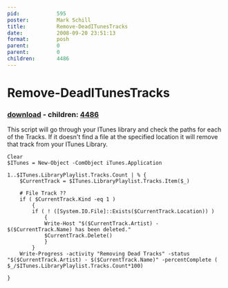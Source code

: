 ```yaml
---
pid:            595
poster:         Mark Schill
title:          Remove-DeadITunesTracks
date:           2008-09-20 23:51:13
format:         posh
parent:         0
parent:         0
children:       4486
---
```


# Remove-DeadITunesTracks

### [download](595.ps1) - children: [4486](4486.md)

This script will go through your ITunes library and check the paths for each of the Tracks. If it doesn't find a file at the specified location it will remove that track from your ITunes Library. 

```posh
Clear
$ITunes = New-Object -ComObject iTunes.Application

1..$ITunes.LibraryPlaylist.Tracks.Count | % {
	$CurrentTrack = $ITunes.LibraryPlaylist.Tracks.Item($_)

	# File Track ??
	if ( $CurrentTrack.Kind -eq 1 )
		{
		if ( ! ([System.IO.File]::Exists($CurrentTrack.Location)) ) 
			{
			Write-Host "$($CurrentTrack.Artist) - $($CurrentTrack.Name) has been deleted."
			$CurrentTrack.Delete()
			}
		}
	Write-Progress -activity "Removing Dead Tracks" -status "$($CurrentTrack.Artist) - $($CurrentTrack.Name)" -percentComplete ( $_/$ITunes.LibraryPlaylist.Tracks.Count*100)

}
```
